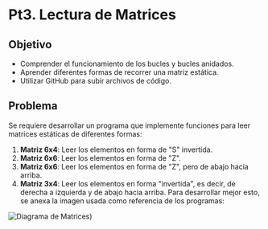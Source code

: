 # Pt3. Lectura de Matrices

## Objetivo

- Comprender el funcionamiento de los bucles y bucles anidados.
- Aprender diferentes formas de recorrer una matriz estática.
- Utilizar GitHub para subir archivos de código.

## Problema

Se requiere desarrollar un programa que implemente funciones para leer matrices estáticas de diferentes formas:

1. **Matriz 6x4**: Leer los elementos en forma de "S" invertida.
2. **Matriz 6x6**: Leer los elementos en forma de "Z".
3. **Matriz 6x6**: Leer los elementos en forma de "Z", pero de abajo hacia arriba.
4. **Matriz 3x4**: Leer los elementos en forma "invertida", es decir, de derecha a izquierda y de abajo hacia arriba.
Para desarrollar mejor esto, se anexa la imagen usada como referencia de los programas:

![Diagrama de Matrices]([https://photos.google.com/share/AF1QipO17QsER26lJ86b9N5Ab3AvqNeWvsPdoEqyPjPvDyKFVG0MPWjBd3pl_9aEyclbGA/photo/AF1QipPfOYUEG-u5MBffeqkZOpa5ewjJDcXnVW_hmv7-?key=LURvaFN5MDZqTXh6MDZKWVRzUWhnaUgtdmpMYzN3]))
